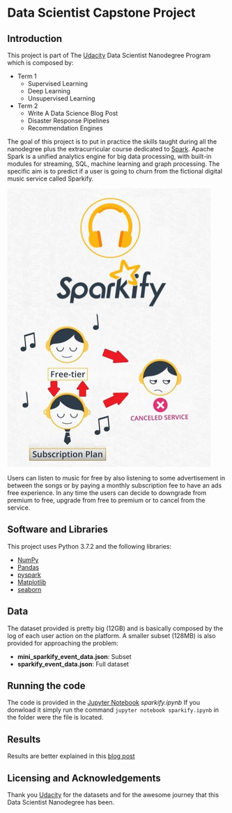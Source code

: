 # Data Scientist Capstone Project

## Introduction

This project is part of The [Udacity](https://eu.udacity.com/) Data Scientist Nanodegree Program which is composed by:
* Term 1
    * Supervised Learning
    * Deep Learning
    * Unsupervised Learning
* Term 2
    * Write A Data Science Blog Post
    * Disaster Response Pipelines
    * Recommendation Engines

The goal of this project is to put in practice the skills taught during all the nanodegree plus the extracurricular course dedicated to [Spark](https://spark.apache.org/). Apache Spark is a unified analytics engine for big data processing, with built-in modules for streaming, SQL, machine learning and graph processing.
The specific aim is to predict if a user is going to churn from the fictional digital music service called Sparkify. 

![Home](images/sparkify.JPG)

Users can listen to music for free by also listening to some advertisement in between the songs or by paying a monthly subscription fee to have an ads free experience. In any time the users can decide to downgrade from premium to free, upgrade from free to premium or to cancel from the service.

## Software and Libraries
This project uses Python 3.7.2 and the following libraries:
* [NumPy](http://www.numpy.org/)
* [Pandas](http://pandas.pydata.org)
* [pyspark](https://spark.apache.org/docs/latest/api/python/index.html)
* [Matplotlib](http://matplotlib.org/)
* [seaborn](https://seaborn.pydata.org/)

## Data
The dataset provided is pretty big (12GB) and is basically composed by the log of each user action on the platform. A smaller subset (128MB) is also provided for approaching the problem:
* **mini_sparkify_event_data.json**: Subset
* **sparkify_event_data.json**: Full dataset

## Running the code

The code is provided in the [Jupyter Notebook](http://ipython.org/notebook.html) _sparkify.ipynb_
If you donwload it simply run the command `jupyter notebook sparkify.ipynb` in the folder were the file is located.

## Results

Results are better explained in this [blog post](https://medium.com/@simone.rigoni01)

## Licensing and Acknowledgements

Thank you [Udacity](https://eu.udacity.com/) for the datasets and for the awesome journey that this Data Scientist Nanodegree has been.
